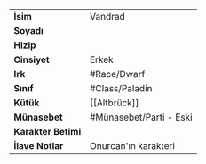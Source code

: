 |  |  |
  |---|---|
  | **İsim** | Vandrad|
  | **Soyadı** | |
  | **Hizip** | |
  | **Cinsiyet** | Erkek|
  | **Irk** | #Race/Dwarf|
  | **Sınıf** | #Class/Paladin|
  | **Kütük** | [[Altbrück]]|
  | **Münasebet** | #Münasebet/Parti - Eski|
  | **Karakter Betimi** | |
  | **İlave Notlar** | Onurcan'ın karakteri|
  